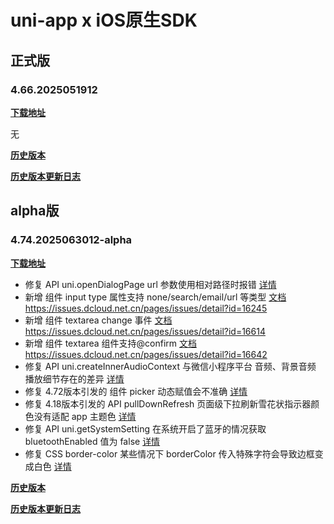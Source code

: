 # uni-app x iOS原生SDK

## 正式版

### 4.66.2025051912

**[下载地址](https://web-ext-storage.dcloud.net.cn/uni-app-x/sdk/iOS/UniAppX-iOS%404.66.zip)**

无

**[历史版本](https://pan.baidu.com/s/1PVLzui3QRkG5brzTxSYJlg?pwd=amqt)**
 
**[历史版本更新日志](https://download1.dcloud.net.cn/hbuilderx/changelog/4.65.2025051206.html)**


## alpha版

### 4.74.2025063012-alpha

**[下载地址](https://web-ext-storage.dcloud.net.cn/uni-app-x/sdk/iOS/UniAppX-iOS%404.74.zip)**


* 修复 API uni.openDialogPage url 参数使用相对路径时报错 [详情](https://issues.dcloud.net.cn/pages/issues/detail?id=18736)
* 新增 组件 input type 属性支持 none/search/email/url 等类型 [文档](https://doc.dcloud.net.cn/uni-app-x/component/input.html) <https://issues.dcloud.net.cn/pages/issues/detail?id=16245>
* 新增 组件 textarea change 事件 [文档](https://doc.dcloud.net.cn/uni-app-x/component/textarea.html) <https://issues.dcloud.net.cn/pages/issues/detail?id=16614>
* 新增 组件 textarea 组件支持@confirm [文档](https://doc.dcloud.net.cn/uni-app-x/component/textarea.html) <https://issues.dcloud.net.cn/pages/issues/detail?id=16642>
* 修复 API uni.createInnerAudioContext 与微信小程序平台 音频、背景音频 播放细节存在的差异 [详情](https://issues.dcloud.net.cn/pages/issues/detail?id=18479)
* 修复 4.72版本引发的 组件 picker 动态赋值会不准确 [详情](https://issues.dcloud.net.cn/pages/issues/detail?id=18923)
* 修复 4.18版本引发的 API pullDownRefresh 页面级下拉刷新雪花状指示器颜色没有适配 app 主题色 [详情](https://issues.dcloud.net.cn/pages/issues/detail?id=18637)
* 修复 API uni.getSystemSetting 在系统开启了蓝牙的情况获取 bluetoothEnabled 值为 false [详情](https://issues.dcloud.net.cn/pages/issues/detail?id=18063)
* 修复 CSS border-color 某些情况下 borderColor 传入特殊字符会导致边框变成白色 [详情](https://issues.dcloud.net.cn/pages/issues/detail?id=18877)

**[历史版本](https://pan.baidu.com/s/130Rvlh2jdsp3aJ4YtigoJQ?pwd=xy7s)**
 
**[历史版本更新日志](https://download1.dcloud.net.cn/hbuilderx/changelog/4.63.2025042307-alpha.html)**
